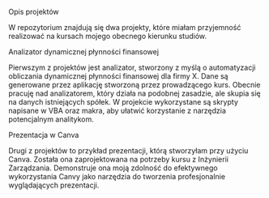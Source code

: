 Opis projektów

W repozytorium znajdują się dwa projekty, które miałam przyjemność realizować na kursach mojego obecnego kierunku studiów.

Analizator dynamicznej płynności finansowej

Pierwszym z projektów jest analizator, stworzony z myślą o automatyzacji obliczania dynamicznej płynności finansowej dla firmy X. Dane są generowane przez aplikację stworzoną przez prowadzącego kurs. Obecnie pracuję nad analizatorem, który działa na podobnej zasadzie, ale skupia się na danych istniejących spółek. W projekcie wykorzystane są skrypty napisane w VBA oraz makra, aby ułatwić korzystanie z narzędzia potencjalnym analitykom.

Prezentacja w Canva

Drugi z projektów to przykład prezentacji, którą stworzyłam przy użyciu Canva. Została ona zaprojektowana na potrzeby kursu z Inżynierii Zarządzania. Demonstruje ona moją zdolność do efektywnego wykorzystania Canvy jako narzędzia do tworzenia profesjonalnie wyglądających prezentacji.

